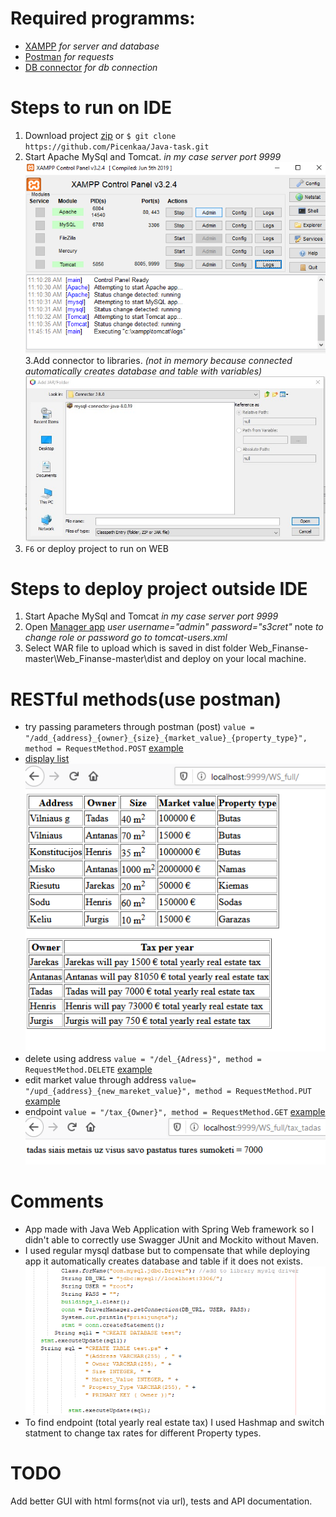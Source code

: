 # Required programms:
* [XAMPP](https://www.apachefriends.org/index.html) *for server and database*
* [Postman](https://www.postman.com/) *for requests*
* [DB connector](https://drive.google.com/file/d/1fqU5b9HNUzEqTEixwwc2Vh0YlXFx42wp/view?usp=sharing) *for db connection*
 # Steps to run on IDE
 1. Download project [zip](https://github.com/Picenkaa/Java-task/archive/master.zip) or  `$ git clone https://github.com/Picenkaa/Java-task.git`
 2. Start Apache MySql and Tomcat. *in my case server port 9999*
 ![](ft_docu/1.png)<br />
 3.Add connector to libraries. *(not in memory because connected automatically creates database and table with variables)*
![Adding data to database](ft_docu/Step3.jpg)
4. `F6` or deploy project to run on WEB
# Steps to deploy project outside IDE
1. Start Apache MySql and Tomcat *in my case server port 9999*
2. Open [Manager app](http://localhost:9999/manager/html) *user username="admin" password="s3cret"* note *to change role or password go to tomcat-users.xml*
3. Select WAR file to upload which is saved in dist folder Web_Finanse-master\Web_Finanse-master\dist and deploy on your local machine.
# RESTful methods(use postman)
* try passing parameters through postman (post)  `value = "/add_{address}_{owner}_{size}_{market_value}_{property_type}", method = RequestMethod.POST`
[example](http://localhost:9999/WS_full/add_Vilniaus_Steponas_30_20000_butas)
* [display list](http://localhost:9999/WS_full/) <br>![](ft_docu/a.png)<br />
* delete using address `value = "/del_{Adress}", method = RequestMethod.DELETE` [example](http://localhost:9999/WS_full/del_Vilniaus)
* edit market value through address `value= "/upd_{address}_{new_mareket_value}", method = RequestMethod.PUT` [example](http://localhost:9999/WS_full/upd_Vilniaus_30000)
* endpoint `value = "/tax_{Owner}", method = RequestMethod.GET` [example](http://localhost:9999/WS_full/tax_Steponas) <br>![](ft_docu/b.png)<br />
# Comments
 * App made with Java Web Application with Spring Web framework so I didn't able to correctly use Swagger JUnit and Mockito without Maven.
 * I used regular mysql datbase but to compensate that while deploying app it automatically creates database and table if it does not exists.
 ![](ft_docu/c.png)
 * To find endpoint (total yearly real estate tax) I used Hashmap and switch statment to change tax rates for different Property types.
 # TODO
 Add better GUI with html forms(not via url), tests and API documentation.
